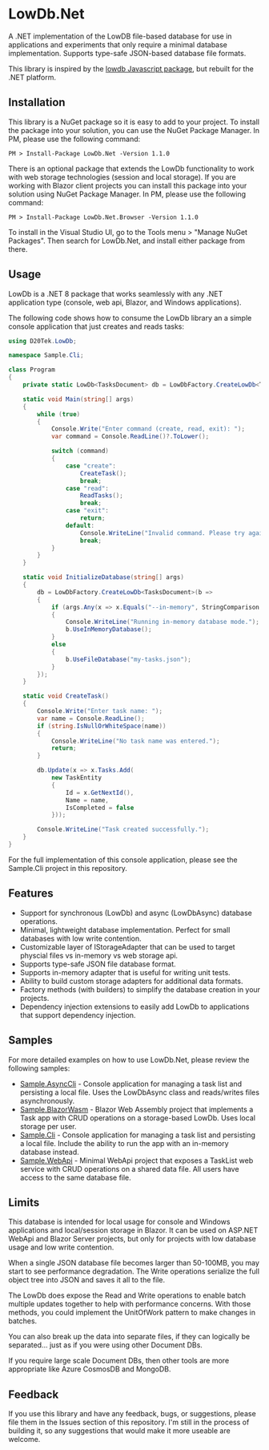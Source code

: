 # LowDb.Net
A .NET implementation of the LowDB file-based database for use in applications and experiments that only require a minimal database implementation. Supports type-safe JSON-based database file formats.

This library is inspired by the [lowdb Javascript package](https://github.com/typicode/lowdb), but rebuilt for the .NET platform.

## Installation
This library is a NuGet package so it is easy to add to your project. To install the package into your solution, you can use the NuGet Package Manager. In PM, please use the following command:
```  
PM > Install-Package LowDb.Net -Version 1.1.0
``` 

There is an optional package that extends the LowDb functionality to work with web storage technologies (session and local storage). If you are working with Blazor client projects you can install this package into your solution using NuGet Package Manager. In PM, please use the following command:
```  
PM > Install-Package LowDb.Net.Browser -Version 1.1.0
``` 

To install in the Visual Studio UI, go to the Tools menu > "Manage NuGet Packages". Then search for LowDb.Net, and install either package from there.

## Usage
LowDb is a .NET 8 package that works seamlessly with any .NET application type (console, web api, Blazor, and Windows applications).

The following code shows how to consume the LowDb library an a simple console application that just creates and reads tasks:

```csharp
using D20Tek.LowDb;

namespace Sample.Cli;

class Program
{
    private static LowDb<TasksDocument> db = LowDbFactory.CreateLowDb<TasksDocument>("my-tasks.json");

    static void Main(string[] args)
    {
        while (true)
        {
            Console.Write("Enter command (create, read, exit): ");
            var command = Console.ReadLine()?.ToLower();

            switch (command)
            {
                case "create":
                    CreateTask();
                    break;
                case "read":
                    ReadTasks();
                    break;
                case "exit":
                    return;
                default:
                    Console.WriteLine("Invalid command. Please try again.");
                    break;
            }
        }
    }

    static void InitializeDatabase(string[] args)
    {
        db = LowDbFactory.CreateLowDb<TasksDocument>(b =>
        {
            if (args.Any(x => x.Equals("--in-memory", StringComparison.InvariantCultureIgnoreCase)))
            {
                Console.WriteLine("Running in-memory database mode.");
                b.UseInMemoryDatabase();
            }
            else
            {
                b.UseFileDatabase("my-tasks.json");
            }
        });
    }

    static void CreateTask()
    {
        Console.Write("Enter task name: ");
        var name = Console.ReadLine();
        if (string.IsNullOrWhiteSpace(name))
        {
            Console.WriteLine("No task name was entered.");
            return;
        }

        db.Update(x => x.Tasks.Add(
            new TaskEntity
            {
                Id = x.GetNextId(),
                Name = name,
                IsCompleted = false
            }));

        Console.WriteLine("Task created successfully.");
    }
}
```

For the full implementation of this console application, please see the Sample.Cli project in this repository.

## Features
* Support for synchronous (LowDb) and async (LowDbAsync) database operations.
* Minimal, lightweight database implementation. Perfect for small databases with low write contention.
* Customizable layer of IStorageAdapter that can be used to target physcial files vs in-memory vs web storage api.
* Supports type-safe JSON file database format.
* Supports in-memory adapter that is useful for writing unit tests.
* Ability to build custom storage adapters for additional data formats.
* Factory methods (with builders) to simplify the database creation in your projects.
* Dependency injection extensions to easily add LowDb to applications that support dependency injection.

## Samples
For more detailed examples on how to use LowDb.Net, please review the following samples:

* [Sample.AsyncCli](samples/Sample.AsyncCli) - Console application for managing a task list and persisting a local file. Uses the LowDbAsync class and reads/writes files asynchronously.
* [Sample.BlazorWasm](samples/Sample.BlazorWasm) - Blazor Web Assembly project that implements a Task app with CRUD operations on a storage-based LowDb. Uses local storage per user.
* [Sample.Cli](samples/Sample.Cli) - Console application for managing a task list and persisting a local file. Include the ability to run the app with an in-memory database instead.
* [Sample.WebApi](samples/Sample.WebApi) - Minimal WebApi project that exposes a TaskList web service with CRUD operations on a shared data file. All users have access to the same database file.

## Limits
This database is intended for local usage for console and Windows applications and local/session storage in Blazor. It can be used on ASP.NET WebApi and Blazor Server projects, but only for projects with low database usage and low write contention.

When a single JSON database file becomes larger than 50-100MB, you may start to see performance degradation. The Write operations serialize the full object tree into JSON and saves it all to the file. 

The LowDb does expose the Read and Write operations to enable batch multiple updates together to help with performance concerns. With those methods, you could implement the UnitOfWork pattern to make changes in batches.

You can also break up the data into separate files, if they can logically be separated... just as if you were using other Document DBs.

If you require large scale Document DBs, then other tools are more appropriate like Azure CosmosDB and MongoDB.

## Feedback
If you use this library and have any feedback, bugs, or suggestions, please file them in the Issues section of this repository. I'm still in the process of building it, so any suggestions that would make it more useable are welcome.
